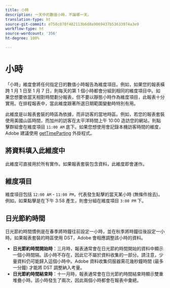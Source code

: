 ```yaml
---
title: 小時
description: 一天中的數值小時，不論哪一天。
translation-type: ht
source-git-commit: e758c070f402113b6d8a9069437b53633974a3e9
workflow-type: ht
source-wordcount: '356'
ht-degree: 100%

---
```



# 小時

「小時」維度會將任何指定日的數值小時報告為維度項目。例如，如果您的報表橫跨 1 月 1 日至 1 月 7 日，則每天的第 1 個小時都會分組到相同的維度項目中。如果您想要依當天相對時間劃分報表，但不要以靜態小時作為維度項目，此報表十分實用。在排程報表中，當此維度跟著所選日期範圍變動時特別有用。

此維度是以報表套裝的時區為依據，而非訪客的當地時區。例如，若您的報表套裝使用美國山區時間，而加州的訪客在太平洋時間上午 10:00 造訪您的網站，則點擊群組會在維度項目 `11:00 AM` 底下。如果您想使用會記錄本機訪客時間的維度，Adobe 建議使用 [getTimeParting](/help/implement/vars/plugins/gettimeparting.md) 外掛程式。

## 將資料填入此維度中

此維度可直接用於所有實作。如果報表套裝包含資料，此維度即會運作。

## 維度項目

維度項目包括 `12:00 AM` - `11:00 PM`，代表發生點擊的當天某小時 (無條件捨去)。例如，如果點擊是在下午 3:58 產生，則會分組在維度項目 `3:00 PM` 下。

## 日光節約時間

日光節約時間慣例是在春季將時鐘往前設定一小時，並在秋季將時鐘往後設定一小時。如果報表套裝的時區使用 DST，Adobe 會相應調整該小時的資料。

* **日光節約時間開始時**：三月時，報表通常會在日光節約時間開始的資料中顯示一個小時間隔。該小時不存在，因此它不屬於資料收集的一部分。請注意，少量資料仍可能歸入這個小時中。Adobe 資料收集伺服器需花幾秒鐘時間 (最多一分鐘) 才能將 DST 調整納入考量。
* **日光節約時間結束時**：十一月時，報表通常會在日光節約時間結束時顯示雙重堆疊小時。該小時發生了兩次，因此兩個小時都會在報表中彙總。
